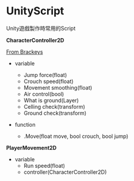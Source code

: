 # UnityScript

Unity遊戲製作時常用的Script

**CharacterController2D**

[From Brackeys](https://github.com/Brackeys/2D-Character-Contro)
- variable
    - Jump force(float)
    - Crouch speed(float)
    - Movement smoothing(float)
    - Air control(bool)
    - What is ground(Layer)
    - Celling check(transform)
    - Ground check(transform)

- function
    - .Move(float move, bool crouch, bool jump)

**PlayerMovement2D**
- variable
    - Run speed(float)
    - controller(CharacterController2D)

